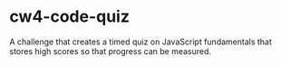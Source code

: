 # cw4-code-quiz
A challenge that creates a timed quiz on JavaScript fundamentals that stores high scores so that progress can be measured.
